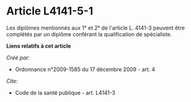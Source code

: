 # Article L4141-5-1

Les diplômes mentionnés aux 1° et 2° de l'article L. 4141-3 peuvent être complétés par un diplôme conférant la qualification
de spécialiste.

**Liens relatifs à cet article**

_Créé par_:

  - Ordonnance n°2009-1585 du 17 décembre 2009 - art. 4

_Cite_:

  - Code de la santé publique - art. L4141-3
